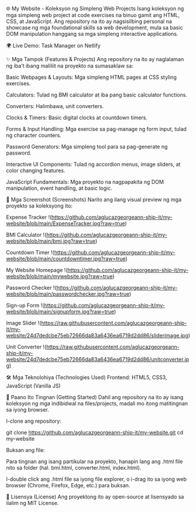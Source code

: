 🌐 My Website - Koleksyon ng Simpleng Web Projects
Isang koleksyon ng mga simpleng web project at code exercises na binuo gamit ang HTML, CSS, at JavaScript. Ang repository na ito ay nagsisilbing personal na showcase ng mga foundational skills sa web development, mula sa basic DOM manipulation hanggang sa mga simpleng interactive applications.

🌍 Live Demo: Task Manager on Netlify

✨ Mga Tampok (Features & Projects)
Ang repository na ito ay naglalaman ng iba't ibang maliliit na proyekto na sumasaklaw sa:

Basic Webpages & Layouts: Mga simpleng HTML pages at CSS styling exercises.

Calculators: Tulad ng BMI calculator at iba pang basic calculator functions.

Converters: Halimbawa, unit converters.

Clocks & Timers: Basic digital clocks at countdown timers.

Forms & Input Handling: Mga exercise sa pag-manage ng form input, tulad ng character counters.

Password Generators: Mga simpleng tool para sa pag-generate ng password.

Interactive UI Components: Tulad ng accordion menus, image sliders, at color changing features.

JavaScript Fundamentals: Mga proyekto na nagpapakita ng DOM manipulation, event handling, at basic logic.

📸 Mga Screenshot (Screenshots)
Narito ang ilang visual preview ng mga proyekto sa koleksyong ito:

Expense Tracker
!(https://github.com/aglucazgeorgeann-ship-it/my-website/blob/main/ExpenseTracker.jpg?raw=true)

BMI Calculator
!(https://github.com/aglucazgeorgeann-ship-it/my-website/blob/main/bmi.jpg?raw=true)

Countdown Timer
!(https://github.com/aglucazgeorgeann-ship-it/my-website/blob/main/countdowntimer.jpg?raw=true)

My Website Homepage
!(https://github.com/aglucazgeorgeann-ship-it/my-website/blob/main/mywebsite.jpg?raw=true)

Password Checker
!(https://github.com/aglucazgeorgeann-ship-it/my-website/blob/main/passwordchecker.jpg?raw=true)

Sign-up Form
!(https://github.com/aglucazgeorgeann-ship-it/my-website/blob/main/signupform.jpg?raw=true)

Image Slider
!(https://raw.githubusercontent.com/aglucazgeorgeann-ship-it/my-website/24d7dedcbe75eb72666da83a6436ea6719d2dd86/sliderimage.jpg)

Unit Converter
!(https://raw.githubusercontent.com/aglucazgeorgeann-ship-it/my-website/24d7dedcbe75eb72666da83a6436ea6719d2dd86/unitconverter.jpg)

🛠 Mga Teknolohiya (Technologies Used)
Frontend: HTML5, CSS3, JavaScript (Vanilla JS)

🚀 Paano Ito Tingnan (Getting Started)
Dahil ang repository na ito ay isang koleksyon ng mga indibidwal na files/projects, madali mo itong matitingnan sa iyong browser.

I-clone ang repository:

git clone https://github.com/aglucazgeorgeann-ship-it/my-website.git
cd my-website

Buksan ang file:

Para tingnan ang isang partikular na proyekto, hanapin lang ang .html file nito sa folder (hal. bmi.html, converter.html, index.html).

I-double click ang .html file sa iyong file explorer, o i-drag ito sa iyong web browser (Chrome, Firefox, Edge, etc.) para buksan.

📄 Lisensya (License)
Ang proyektong ito ay open-source at lisensyado sa ilalim ng MIT License.
